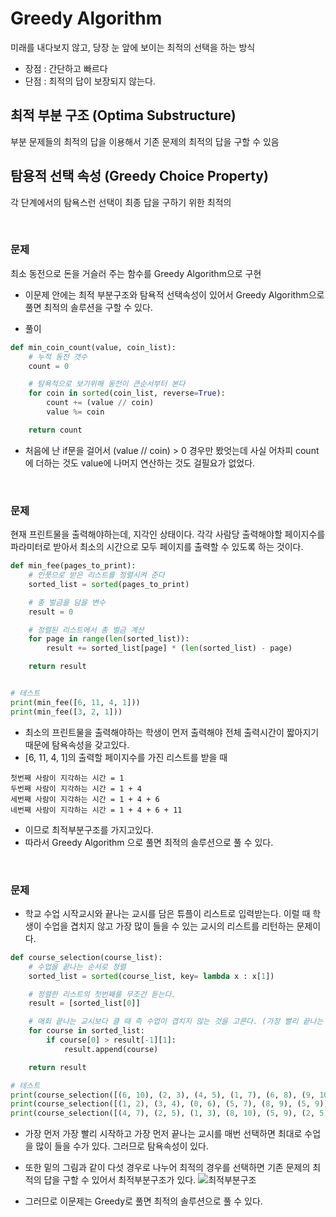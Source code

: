 # Greedy Algorithm

미래를 내다보지 않고, 당장 눈 앞에 보이는 최적의 선택을 하는 방식

- 장점 : 간단하고 빠르다
- 단점 : 최적의 답이 보장되지 않는다.

## 최적 부분 구조 (Optima Substructure)

부분 문제들의 최적의 답을 이용해서 기존 문제의 최적의 답을 구할 수 있음

## 탐용적 선택 속성 (Greedy Choice Property)

각 단계에서의 탐욕스런 선택이 최종 답을 구하기 위한 최적의

<br>

### 문제

최소 동전으로 돈을 거슬러 주는 함수를 Greedy Algorithm으로 구현

- 이문제 안에는 최적 부분구조와 탐욕적 선택속성이 있어서 Greedy Algorithm으로 풀면 최적의 솔루션을 구할 수 있다.

- 풀이

```python
def min_coin_count(value, coin_list):
    # 누적 동전 갯수
    count = 0

    # 탐욕적으로 보기위해 동전이 큰순서부터 본다
    for coin in sorted(coin_list, reverse=True):
        count += (value // coin)
        value %= coin

    return count
```

- 처음에 난 if문을 걸어서 (value // coin) > 0 경우만 봤엇는데 사실 어차피 count에 더하는 것도 value에 나머지 연산하는 것도 걸필요가 없었다.

<br>

### 문제

현재 프린트물을 출력해야하는데, 지각인 상태이다. 각각 사람당 출력해야할 페이지수를 파라미터로 받아서 최소의 시간으로 모두 페이지를 출력할 수 있도록 하는 것이다.

```python
def min_fee(pages_to_print):
    # 인풋으로 받은 리스트를 정렬시켜 준다
    sorted_list = sorted(pages_to_print)

    # 총 벌금을 담을 변수
    result = 0

    # 정렬된 리스트에서 총 벌금 계산
    for page in range(len(sorted_list)):
        result += sorted_list[page] * (len(sorted_list) - page)

    return result


# 테스트
print(min_fee([6, 11, 4, 1]))
print(min_fee([3, 2, 1]))
```

- 최소의 프린트물을 출력해야하는 학생이 먼저 출력해야 전체 출력시간이 짧아지기 때문에 탐욕속성을 갖고있다.
- [6, 11, 4, 1]의 출력할 페이지수를 가진 리스트를 받을 때

```
첫번째 사람이 지각하는 시간 = 1
두번째 사람이 지각하는 시간 = 1 + 4
세번째 사람이 지각하는 시간 = 1 + 4 + 6
네번째 사람이 지각하는 시간 = 1 + 4 + 6 + 11
```

- 이므로 최적부분구조를 가지고있다.
- 따라서 Greedy Algorithm 으로 풀면 최적의 솔루션으로 풀 수 있다.

<br>

### 문제

- 학교 수업 시작교시와 끝나는 교시를 담은 튜플이 리스트로 입력받는다. 이럴 때 학생이 수업을 겹치지 않고 가장 많이 들을 수 있는 교시의 리스트를 리턴하는 문제이다.

```python
def course_selection(course_list):
    # 수업을 끝나는 순서로 정렬
    sorted_list = sorted(course_list, key= lambda x : x[1])

    # 정렬한 리스트의 첫번째를 무조건 듣는다.
    result = [sorted_list[0]]

    # 매회 끝나는 교시보다 클 때 즉 수업이 겹치지 않는 것을 고른다. (가장 빨리 끝나는 것 중)
    for course in sorted_list:
        if course[0] > result[-1][1]:
            result.append(course)

    return result

# 테스트
print(course_selection([(6, 10), (2, 3), (4, 5), (1, 7), (6, 8), (9, 10)]))
print(course_selection([(1, 2), (3, 4), (0, 6), (5, 7), (8, 9), (5, 9)]))
print(course_selection([(4, 7), (2, 5), (1, 3), (8, 10), (5, 9), (2, 5), (13, 16), (9, 11), (1, 8)]))
```

- 가장 먼저 가장 빨리 시작하고 가장 먼저 끝나는 교시를 매번 선택하면 최대로 수업을 많이 들을 수가 있다. 그러므로 탐욕속성이 있다.

- 또한 밑의 그림과 같이 다섯 경우로 나누어 최적의 경우를 선택하면 기존 문제의 최적의 답을 구할 수 있어서 최적부분구조가 있다.
  ![최적부분구조](https://i.imgur.com/EtveUIC.jpg)

- 그러므로 이문제는 Greedy로 풀면 최적의 솔루션으로 풀 수 있다.
